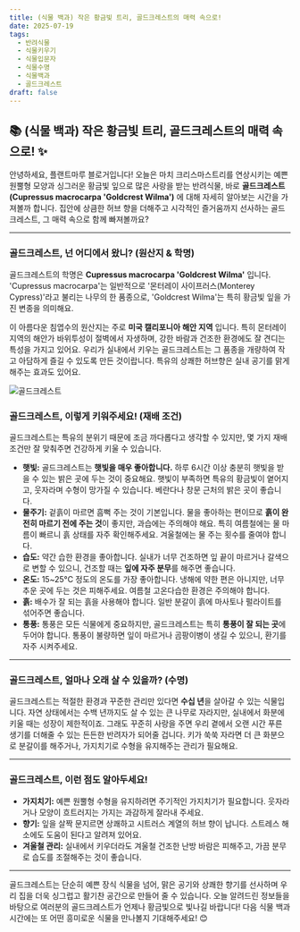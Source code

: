 ```yaml
---
title: (식물 백과) 작은 황금빛 트리, 골드크레스트의 매력 속으로!
date: 2025-07-19
tags:
  - 반려식물
  - 식물키우기
  - 식물입문자
  - 식물수명
  - 식물백과
  - 골드크레스트
draft: false
---
```


## 📚   (식물 백과) 작은 황금빛 트리, 골드크레스트의 매력 속으로! ✨

안녕하세요, 플랜트마루 블로거입니다! 오늘은 마치 크리스마스트리를 연상시키는 예쁜 원뿔형 모양과 싱그러운 황금빛 잎으로 많은 사랑을 받는 반려식물, 바로 **골드크레스트(Cupressus macrocarpa 'Goldcrest Wilma')** 에 대해 자세히 알아보는 시간을 가져볼까 합니다. 집안에 상큼한 허브 향을 더해주고 시각적인 즐거움까지 선사하는 골드크레스트, 그 매력 속으로 함께 빠져볼까요?

---

### 골드크레스트, 넌 어디에서 왔니? (원산지 & 학명)

골드크레스트의 학명은 **Cupressus macrocarpa 'Goldcrest Wilma'** 입니다. 'Cupressus macrocarpa'는 일반적으로 '몬터레이 사이프러스(Monterey Cypress)'라고 불리는 나무의 한 품종으로, 'Goldcrest Wilma'는 특히 황금빛 잎을 가진 변종을 의미해요.

이 아름다운 침엽수의 원산지는 주로 **미국 캘리포니아 해안 지역** 입니다. 특히 몬터레이 지역의 해안가 바위투성이 절벽에서 자생하며, 강한 바람과 건조한 환경에도 잘 견디는 특성을 가지고 있어요. 우리가 실내에서 키우는 골드크레스트는 그 품종을 개량하여 작고 아담하게 즐길 수 있도록 만든 것이랍니다. 특유의 상쾌한 허브향은 실내 공기를 맑게 해주는 효과도 있어요.

![골드크레스트](/images/goldcrest.png)

### 골드크레스트, 이렇게 키워주세요! (재배 조건)

골드크레스트는 특유의 분위기 때문에 조금 까다롭다고 생각할 수 있지만, 몇 가지 재배 조건만 잘 맞춰주면 건강하게 키울 수 있습니다.

- **햇빛:** 골드크레스트는 **햇빛을 매우 좋아합니다.** 하루 6시간 이상 충분히 햇빛을 받을 수 있는 밝은 곳에 두는 것이 중요해요. 햇빛이 부족하면 특유의 황금빛이 옅어지고, 웃자라며 수형이 망가질 수 있습니다. 베란다나 창문 근처의 밝은 곳이 좋습니다.
- **물주기:** 겉흙이 마르면 흠뻑 주는 것이 기본입니다. 물을 좋아하는 편이므로 **흙이 완전히 마르기 전에 주는 것**이 좋지만, 과습에는 주의해야 해요. 특히 여름철에는 물 마름이 빠르니 흙 상태를 자주 확인해주세요. 겨울철에는 물 주는 횟수를 줄여야 합니다.
- **습도:** 약간 습한 환경을 좋아합니다. 실내가 너무 건조하면 잎 끝이 마르거나 갈색으로 변할 수 있으니, 건조할 때는 **잎에 자주 분무**를 해주면 좋습니다.
- **온도:** 15~25°C 정도의 온도를 가장 좋아합니다. 냉해에 약한 편은 아니지만, 너무 추운 곳에 두는 것은 피해주세요. 여름철 고온다습한 환경은 주의해야 합니다.
- **흙:** 배수가 잘 되는 흙을 사용해야 합니다. 일반 분갈이 흙에 마사토나 펄라이트를 섞어주면 좋습니다.
- **통풍:** 통풍은 모든 식물에게 중요하지만, 골드크레스트는 특히 **통풍이 잘 되는 곳**에 두어야 합니다. 통풍이 불량하면 잎이 마르거나 곰팡이병이 생길 수 있으니, 환기를 자주 시켜주세요.

---

### 골드크레스트, 얼마나 오래 살 수 있을까? (수명)

골드크레스트는 적절한 환경과 꾸준한 관리만 있다면 **수십 년**을 살아갈 수 있는 식물입니다. 자연 상태에서는 수백 년까지도 살 수 있는 큰 나무로 자라지만, 실내에서 화분에 키울 때는 성장이 제한적이죠. 그래도 꾸준히 사랑을 주면 우리 곁에서 오랜 시간 푸른 생기를 더해줄 수 있는 든든한 반려자가 되어줄 겁니다. 키가 쑥쑥 자라면 더 큰 화분으로 분갈이를 해주거나, 가지치기로 수형을 유지해주는 관리가 필요해요.

---

### 골드크레스트, 이런 점도 알아두세요!

- **가지치기:** 예쁜 원뿔형 수형을 유지하려면 주기적인 가지치기가 필요합니다. 웃자라거나 모양이 흐트러지는 가지는 과감하게 잘라내 주세요.
- **향기:** 잎을 살짝 문지르면 상쾌하고 시트러스 계열의 허브 향이 납니다. 스트레스 해소에도 도움이 된다고 알려져 있어요.
- **겨울철 관리:** 실내에서 키우더라도 겨울철 건조한 난방 바람은 피해주고, 가끔 분무로 습도를 조절해주는 것이 좋습니다.

---

골드크레스트는 단순히 예쁜 장식 식물을 넘어, 맑은 공기와 상쾌한 향기를 선사하며 우리 집을 더욱 싱그럽고 활기찬 공간으로 만들어 줄 수 있습니다. 오늘 알려드린 정보들을 바탕으로 여러분의 골드크레스트가 언제나 황금빛으로 빛나길 바랍니다! 다음 식물 백과 시간에는 또 어떤 흥미로운 식물을 만나볼지 기대해주세요! 😊